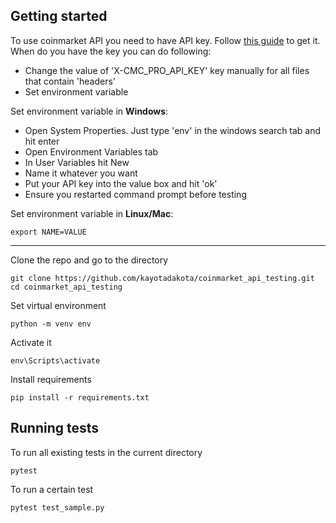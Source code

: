 ## Getting started
To use coinmarket API you need to have API key. Follow [this guide](https://coinmarketcap.com/api/documentation/v1/#) to get it.
When do you have the key you can do following:
- Change the value of 'X-CMC_PRO_API_KEY' key manually for all files that contain 'headers'
- Set environment variable

Set environment variable in **Windows**:
- Open System Properties. Just type 'env' in the windows search tab and hit enter
- Open Environment Variables tab
- In User Variables hit New
- Name it whatever you want
- Put your API key into the value box and hit 'ok'
- Ensure you restarted command prompt before testing

Set environment variable in **Linux/Mac**:
```
export NAME=VALUE
```
____

Clone the repo and go to the directory
```
git clone https://github.com/kayotadakota/coinmarket_api_testing.git
cd coinmarket_api_testing
```
Set virtual environment
```
python -m venv env
```
Activate it
```
env\Scripts\activate
```
Install requirements
```
pip install -r requirements.txt
```
## Running tests
To run all existing tests in the current directory
```
pytest
```
To run a certain test 
```
pytest test_sample.py
```
